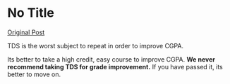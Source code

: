 # No Title

[Original Post](https://discourse.onlinedegree.iitm.ac.in/t/171798/3)

<p>TDS is the worst subject to repeat in order to improve CGPA.</p>
<p>Its better to take a high credit, easy course to improve CGPA. <strong>We never recommend taking TDS for grade improvement.</strong> If you have passed it, its better to move on.</p>